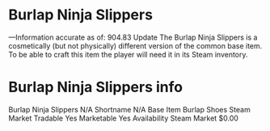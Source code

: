 # Burlap Ninja Slippers

—Information accurate as of: 904.83 Update
The Burlap Ninja Slippers is a cosmetically (but not physically) different version of the common base item. To be able to craft this item the player will need it in its Steam inventory.
# Burlap Ninja Slippers info

Burlap Ninja Slippers
N/A
Shortname
N/A
Base Item
Burlap Shoes
Steam Market
Tradable
Yes
Marketable
Yes
Availability
Steam Market
$0.00
